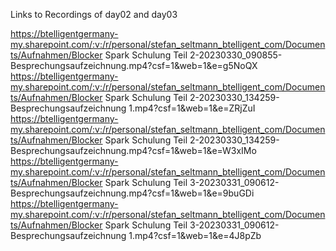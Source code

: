 Links to Recordings of day02 and day03

https://btelligentgermany-my.sharepoint.com/:v:/r/personal/stefan_seltmann_btelligent_com/Documents/Aufnahmen/Blocker
Spark Schulung Teil 2-20230330_090855-Besprechungsaufzeichnung.mp4?csf=1&web=1&e=g5NoQX
https://btelligentgermany-my.sharepoint.com/:v:/r/personal/stefan_seltmann_btelligent_com/Documents/Aufnahmen/Blocker
Spark Schulung Teil 2-20230330_134259-Besprechungsaufzeichnung 1.mp4?csf=1&web=1&e=ZRjZuI
https://btelligentgermany-my.sharepoint.com/:v:/r/personal/stefan_seltmann_btelligent_com/Documents/Aufnahmen/Blocker
Spark Schulung Teil 2-20230330_134259-Besprechungsaufzeichnung.mp4?csf=1&web=1&e=W3xIMo
https://btelligentgermany-my.sharepoint.com/:v:/r/personal/stefan_seltmann_btelligent_com/Documents/Aufnahmen/Blocker
Spark Schulung Teil 3-20230331_090612-Besprechungsaufzeichnung.mp4?csf=1&web=1&e=9buGDi
https://btelligentgermany-my.sharepoint.com/:v:/r/personal/stefan_seltmann_btelligent_com/Documents/Aufnahmen/Blocker
Spark Schulung Teil 3-20230331_090612-Besprechungsaufzeichnung 1.mp4?csf=1&web=1&e=4J8pZb